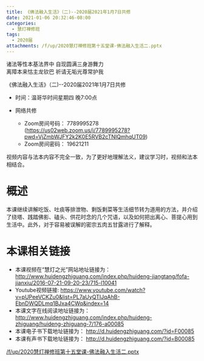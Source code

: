 ```yaml
---
title: 《佛法融入生活》（二)--2020届2021年1月7日共修
date: 2021-01-06 20:32:46-08:00
categories:
  - 慧灯禅修班
tags:
  - 2020届
attachments: /f/up/2020慧灯禅修班第十五堂课-佛法融入生活二.pptx
---
```

诸法等性本基法界中 自现圆满三身游舞力  
离障本来怙主龙钦巴 祈请无垢光尊常护我  

《佛法融入生活》（二)--2020届2021年1月7日共修

* 时间：温哥华时间星期四 晚7:00点

* 网络共修
  * Zoom房间号码： 7789995278 (<https://us02web.zoom.us/j/7789995278?pwd=VjZmbWJFY2k2K0E5RVB2cTNIQmhqUT09>)
  * Zoom房间密码： 19621211

视频内容与法本内容不完全一致，为了更好地理解法义，建议学习时，视频和法本相结合。

# 概述

本课继续讲解吃饭、吐痰等排泄物、剩饭剩菜等生活细节转为道用的方法，并介绍了绕塔、践踏佛影、磕头、供花时念的几个咒语，以及如何把出离心、菩提心用到生活中。此外，对于容易被误解的密宗五肉五甘露进行了解释。

# 本课相关链接 

- 本课视频在“慧灯之光”网站地址链接为： <http://www.huidengzhiguang.com/index.php/huideng-jiangtang/fofa-jianxiu/2016-07-21-09-20-23/715-l10041>
- Youtube视频链接: <https://www.youtube.com/watch?v=pUPeeVCKZu0&list=PL7aUyQTIJqAhB-EbnDWQDLmq1BJxa4CWq&index=14>
- 本课文字在线阅读地址链接为： <http://www.huidengzhiguang.com/index.php/huideng-zhiguang/huideng-zhiguang-7/176-a00085>
- 本课电子书下载地址链接为： <http://d.huidengzhiguang.com/?id=F00085>
- 本课有声书下载地址链接为： <http://d.huidengzhiguang.com/?id=B00085>

[/f/up/2020慧灯禅修班第十五堂课-佛法融入生活二.pptx](https://hdvblob.blob.core.windows.net/hdv/f/up/2020慧灯禅修班第十五堂课-佛法融入生活二.pptx)